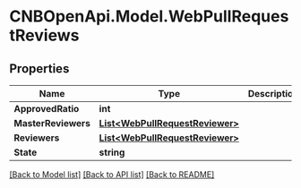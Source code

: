 # CNBOpenApi.Model.WebPullRequestReviews

## Properties

Name | Type | Description | Notes
------------ | ------------- | ------------- | -------------
**ApprovedRatio** | **int** |  | [optional] 
**MasterReviewers** | [**List&lt;WebPullRequestReviewer&gt;**](WebPullRequestReviewer.md) |  | [optional] 
**Reviewers** | [**List&lt;WebPullRequestReviewer&gt;**](WebPullRequestReviewer.md) |  | [optional] 
**State** | **string** |  | [optional] 

[[Back to Model list]](../../README.md#documentation-for-models) [[Back to API list]](../../README.md#documentation-for-api-endpoints) [[Back to README]](../../README.md)


